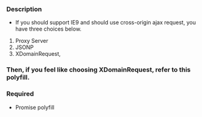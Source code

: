 ### Description

- If you should support IE9 and should use cross-origin ajax request, you have three choices below.
1. Proxy Server
2. JSONP
3. XDomainRequest,


### Then, if you feel like choosing XDomainRequest, refer to this polyfill.

### Required

- Promise polyfill

